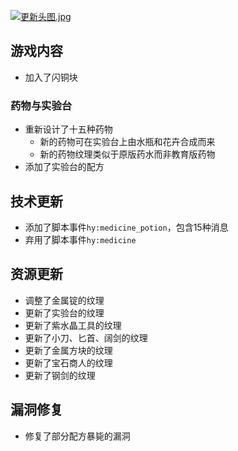 [![更新头图.jpg](https://s11.ax1x.com/2024/01/19/pFATVds.jpg)](https://imgse.com/i/pFATVds)

## 游戏内容

- 加入了闪铜块

### 药物与实验台

- 重新设计了十五种药物
  - 新的药物可在实验台上由水瓶和花卉合成而来
  - 新的药物纹理类似于原版药水而非教育版药物
- 添加了实验台的配方

## 技术更新

- 添加了脚本事件`hy:medicine_potion`，包含15种消息
- 弃用了脚本事件`hy:medicine`

## 资源更新

- 调整了金属锭的纹理
- 更新了实验台的纹理
- 更新了紫水晶工具的纹理
- 更新了小刀、匕首、阔剑的纹理
- 更新了金属方块的纹理
- 更新了宝石商人的纹理
- 更新了钢剑的纹理

## 漏洞修复

- 修复了部分配方暴毙的漏洞
